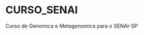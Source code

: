 # CURSO_SENAI

<!-- badges: start -->
<!-- badges: end -->

Curso de Genomica e Metagenomica para o SENAI-SP

